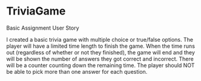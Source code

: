 # TriviaGame 
Basic Assignment User Story

I created a basic trivia game with multiple choice or true/false options.
The player will have a limited time length to finish the game. When the time runs out (regardless of whether or not they finished), the game will end and they will be shown the number of answers they got correct and incorrect.
There will be a counter counting down the remaining time.
The player should NOT be able to pick more than one answer for each question.